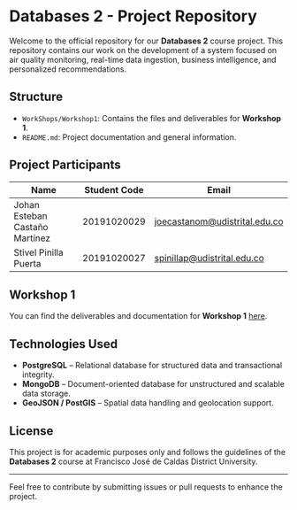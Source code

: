 # Databases 2 - Project Repository

Welcome to the official repository for our **Databases 2** course project. This repository contains our work on the development of a system focused on air quality monitoring, real-time data ingestion, business intelligence, and personalized recommendations.

## Structure

- `WorkShops/Workshop1`: Contains the files and deliverables for **Workshop 1**.
- `README.md`: Project documentation and general information.

##  Project Participants

| Name                           | Student Code | Email                         |
|--------------------------------|--------------|-------------------------------|
| Johan Esteban Castaño Martínez | 20191020029  | joecastanom@udistrital.edu.co |
| Stivel Pinilla Puerta          | 20191020027  | spinillap@udistrital.edu.co   |


## Workshop 1

You can find the deliverables and documentation for **Workshop 1** [here](./WorkShops/WorkShop_1.pdf).


## Technologies Used

- **PostgreSQL** – Relational database for structured data and transactional integrity.
- **MongoDB** – Document-oriented database for unstructured and scalable data storage.
- **GeoJSON / PostGIS** – Spatial data handling and geolocation support.

## License

This project is for academic purposes only and follows the guidelines of the **Databases 2** course at Francisco José de Caldas District University.

---

Feel free to contribute by submitting issues or pull requests to enhance the project.
